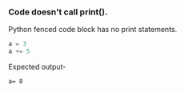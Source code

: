 ### Code doesn't call print().

Python fenced code block has no print statements.

```python
a = 3
a += 5
```

Expected output-

```
a= 8
```
